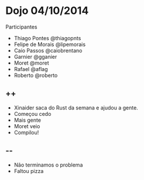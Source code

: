 # Dojo 04/10/2014

Participantes

- Thiago Pontes @thiagopnts
- Felipe de Morais @lipemorais
- Caio Passos @caiobrentano
- Garnier @gganier
- Moret @moret
- Rafael @aflag
- Roberto @roberto

## ++

- Xinaider saca do Rust da semana e ajudou a gente.
- Começou cedo
- Mais gente
- Moret veio
- Compilou!

## -- 

- Não terminamos o problema
- Faltou pizza
